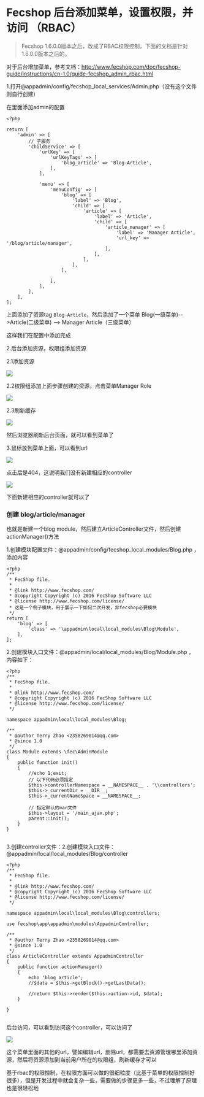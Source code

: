 Fecshop 后台添加菜单，设置权限，并访问 （RBAC）
==========================

> Fecshop 1.6.0.0版本之后，改成了RBAC权限控制，下面的文档是针对1.6.0.0版本之后的。

对于后台增加菜单，参考文档：http://www.fecshop.com/doc/fecshop-guide/instructions/cn-1.0/guide-fecshop_admin_rbac.html


1.打开@appadmin/config/fecshop_local_services/Admin.php（没有这个文件则自行创建）

在里面添加admin的配置

```
<?php

return [
    'admin' => [
        // 子服务
        'childService' => [
            'urlKey' => [
                'urlKeyTags' => [
                    'blog_article' => 'Blog-Article',
                ],
            ],

            'menu' => [
                'menuConfig' => [
                    'blog' => [
                        'label' => 'Blog',
                        'child' => [
                            'article' => [
                                'label' => 'Article',
                                'child' => [
                                    'article_manager' => [
                                        'label' => 'Manager Article',
                                        'url_key' => '/blog/article/manager',
                                    ],
                                ],
                            ],
                        ],
                    ],

                ],
            ],
        ],
    ],
];
```

上面添加了资源tag `Blog-Article`，然后添加了一个菜单 Blog(一级菜单)-->Article(二级菜单) --> Manager Article（三级菜单）

这样我们在配置中添加完成


2.后台添加资源，权限组添加资源

2.1添加资源

![](https://i.loli.net/2018/12/21/5c1c4837aa732.png)

2.2权限组添加上面步骤创建的资源，点击菜单Manager Role

![](https://i.loli.net/2018/12/21/5c1c48575c5e7.png)

2.3刷新缓存

![](https://i.loli.net/2018/12/21/5c1c4889598ae.png)

然后浏览器刷新后台页面，就可以看到菜单了

3.鼠标放到菜单上面，可以看到url

![](https://i.loli.net/2018/12/21/5c1c48bf3304f.png)

点击后是404，这说明我们没有新建相应的controller

![](https://i.loli.net/2018/12/21/5c1c48d995e8c.png)

下面新建相应的controller就可以了


### 创建  blog/article/manager

也就是新建一个blog module，然后建立ArticleController文件，然后创建 actionManager()方法


1.创建模块配置文件：@appadmin/config/fecshop_local_modules/Blog.php ， 添加内容

```
<?php
/**
 * FecShop file.
 *
 * @link http://www.fecshop.com/
 * @copyright Copyright (c) 2016 FecShop Software LLC
 * @license http://www.fecshop.com/license/
 * 这是一个例子模块，用于展示一下如何二次开发，非fecshop必要模块
 */
return [
    'blog' => [
        'class' => '\appadmin\local\local_modules\Blog\Module',
    ],
];

```

2.创建模块入口文件：@appadmin/local/local_modules/Blog/Module.php ， 内容如下：

```
<?php
/**
 * FecShop file.
 *
 * @link http://www.fecshop.com/
 * @copyright Copyright (c) 2016 FecShop Software LLC
 * @license http://www.fecshop.com/license/
 */

namespace appadmin\local\local_modules\Blog;

/**
 * @author Terry Zhao <2358269014@qq.com>
 * @since 1.0
 */
class Module extends \fec\AdminModule
{
    public function init()
    {
        //echo 1;exit;
        // 以下代码必须指定
        $this->controllerNamespace = __NAMESPACE__ . '\\controllers';
        $this->_currentDir = __DIR__;
        $this->_currentNameSpace = __NAMESPACE__;

        // 指定默认的man文件
        $this->layout = '/main_ajax.php';
        parent::init();
    }
}


```


3.创建controller文件：2.创建模块入口文件：@appadmin/local/local_modules/Blog/controller

```
<?php
/**
 * FecShop file.
 *
 * @link http://www.fecshop.com/
 * @copyright Copyright (c) 2016 FecShop Software LLC
 * @license http://www.fecshop.com/license/
 */

namespace appadmin\local\local_modules\Blog\controllers;

use fecshop\app\appadmin\modules\AppadminController;

/**
 * @author Terry Zhao <2358269014@qq.com>
 * @since 1.0
 */
class ArticleController extends AppadminController
{
    public function actionManager()
    {
        echo 'blog article';
        //$data = $this->getBlock()->getLastData();

        //return $this->render($this->action->id, $data);
    }

}


```


后台访问，可以看到访问这个controller，可以访问了

![](https://i.loli.net/2018/12/21/5c1c4c05099e7.png)

这个菜单里面的其他的url，譬如编辑url，删除url，都需要去资源管理哪里添加资源，然后将资源添加到当前用户所在的权限组，刷新缓存才可以

基于rbac的权限控制，在权限方面可以做的很细粒度（比基于菜单的权限控制好很多），但是开发过程中就会复杂一些，需要做的步骤更多一些，不过理解了原理也是很轻松地
